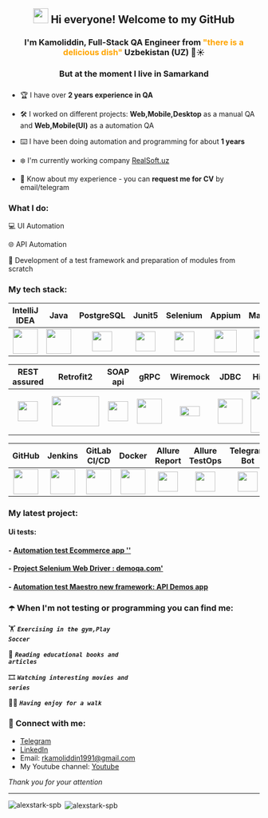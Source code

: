 <h2 align="center"> <img src="https://media.giphy.com/media/hvRJCLFzcasrR4ia7z/giphy.gif" width="30px"> Hi everyone! Welcome to my GitHub</h2>
<h3 align="center">
  I'm Kamoliddin, Full-Stack QA Engineer from 
  <span style="color: orange;">"there is a delicious dish"</span> Uzbekistan (UZ) 
  <span>🍛☀️</span>
</h3>
<h3 align="center">But at the moment I live in Samarkand </h3>
<h3 align="center"></h3>

- :trophy: I have over **2 years experience in QA**

- :hammer_and_wrench: I worked on different projects: **Web,Mobile,Desktop** as a manual QA and **Web,Mobile(UI)** as a automation QA

- :keyboard: I have been doing automation and programming for about **1 years**

- :snowflake: I'm currently working company [RealSoft.uz](https://realsoft.uz/) 

- 📄 Know about my experience - you can **request me for CV** by email/telegram

<h3 align="left">What I do: </h3>

:computer: UI Automation

:globe_with_meridians: API Automation

:rocket: Development of a test framework and preparation of modules from scratch

<h3 align="left">My tech stack:</h3>

| IntelliJ IDEA | Java | PostgreSQL| Junit5 | Selenium | Appium | Maestro |
|:----:|:----:|:----:|:----:|:----:|:----:|:----:|
| <img src="https://fs.getcourse.ru/fileservice/file/download/a/159627/sc/383/h/ccb79347a3ba4f05bfb3129dfd913fcf.svg" width="50" height="50"> | <img src="https://fs.getcourse.ru/fileservice/file/download/a/159627/sc/56/h/07d564cc70e29ca3f184523294545f8b.svg" width="50" height="50"> | <img src="https://upload.wikimedia.org/wikipedia/commons/2/29/Postgresql_elephant.svg" width="40" height="40"> | <img src="https://fs.getcourse.ru/fileservice/file/download/a/159627/sc/390/h/b90dddb8bcf49db3d4ea4647f02cb479.svg" width="40" height="40"> | <img src="https://fs.getcourse.ru/fileservice/file/download/a/159627/sc/178/h/765d78cae8cf8967a7124cb8636c72f8.svg" width="40" height="40"> | <img src="https://images.prismic.io/openjsf/1825791f-02f3-41ba-be1a-e6961fe84d9c_appium-logo-vertical-color_large_square.png?auto=compress,format" width="45" height="45"> | <img src="https://2384395183-files.gitbook.io/~/files/v0/b/gitbook-x-prod.appspot.com/o/spaces%2Fn5KVIOjVkVjYRyVWZ0yT%2Ficon%2FiWOlXXbwVTJ9BL1NdnUu%2Ficon-w-bg.svg?alt=media&token=db2884aa-e09e-4296-b8c7-ac8f1c709343" width="45" height="45"> |

| REST assured | Retrofit2 | SOAP api | gRPC | Wiremock | JDBC | Hibernate | Spring |
|:----:|:----:|:----:|:----:|:----:|:----:|:----:|:----:|
| <img src="https://fs.getcourse.ru/fileservice/file/download/a/159627/sc/428/h/c14aaadcc88c5e412b14dcfb7785dde5.svg" width="40" height="40"> | <img src="https://codingwithmitch.s3.amazonaws.com/static/blog/f099482c-28a2-11e9-b183-2aabe8ede8eb/retrofit2_getting_started.png" width="95" height="60"> | <img src="https://fs.getcourse.ru/fileservice/file/download/a/159627/sc/395/h/cd53a722c1f8ffde957e224c3fbf91de.png" width="40" height="40"> | <img src="https://fs.getcourse.ru/fileservice/file/download/a/159627/sc/382/h/f4f3f1f3a43fb276900d2cc5fe3de5cc.svg" width="50" height="50"> | <img src="https://fs.getcourse.ru/fileservice/file/download/a/159627/sc/158/h/7fd3903fa44e028850d9346df2898baa.png" width="40" height="20"> | <img src="https://fs.getcourse.ru/fileservice/file/download/a/159627/sc/164/h/7d90ad874f0bef32137070f887b7e7c9.svg" width="50" height="50"> | <img src="https://hibernate.org/images/hibernate-logo.svg" width="85" height="85"> | <img src="https://fs.getcourse.ru/fileservice/file/download/a/159627/sc/217/h/1d42c2e1ad9b2100f363d0167a9a4cfd.svg" width="30" height="30"> |

| GitHub | Jenkins | GitLab CI/CD | Docker | Allure Report | Allure TestOps | Telegram Bot |
|:----:|:----:|:----:|:----:|:----:|:----:|:----:|
| <img src="https://fs.getcourse.ru/fileservice/file/download/a/159627/sc/247/h/fd6e833503e0e9255ae86ec12fcd6a82.svg" width="50" height="50"> | <img src="https://fs.getcourse.ru/fileservice/file/download/a/159627/sc/93/h/2ec41c19823d5239d3b6c540cfe97202.svg" width="50" height="50"> | <img src="https://miro.medium.com/v2/resize:fit:640/format:webp/1*HP0Qss6BAQcv0UbHb21YFQ.png" width="50" height="50"> |<img src="https://fs.getcourse.ru/fileservice/file/download/a/159627/sc/321/h/c8dff31ce0854741a2ba5feb45b40a3b.svg" width="50" height="50"> | <img src="https://fs.getcourse.ru/fileservice/file/download/a/159627/sc/185/h/c79ab1cf937ba73a952a0a02a11e9469.svg" width="40" height="40"> | <img src="https://fs.getcourse.ru/fileservice/file/download/a/159627/sc/333/h/32108dd5b6c9c9c3cf4220fe6b2cc7fc.svg" width="40" height="40"> | <img src="https://fs.getcourse.ru/fileservice/file/download/a/159627/sc/234/h/5ebf4f9d81150562ddb9be500e811c2b.svg" width="40" height="40"> |


### My latest project:
#### Ui tests:
#### - [Automation test Ecommerce app ''](https://github.com/RavshanovKamoliddin/Appium_Android_IOS_Test)
#### - [Project Selenium Web Driver : demoqa.com'](https://github.com/RavshanovKamoliddin/SeleniumWebDriverJava.git)
#### - [Automation test Maestro new framework: API Demos app](https://github.com/RavshanovKamoliddin/maestro.git)

### :open_umbrella: When I'm not testing or programming you can find me:

:weight_lifting:  <code><strong>*Exercising in the gym,Play Soccer*</strong></code>

:open_book:  <code><strong>*Reading educational books and articles*</strong></code>

:film_strip:  <code><strong>*Watching interesting movies and series*</strong></code>

:walking_man: <code><strong>*Having enjoy for a walk*</strong></code>

### :email:	Connect with me:
+ [Telegram](https://t.me/kamoliddin_ravshan)
+ [LinkedIn](https://www.linkedin.com/in/ravshanovkamoliddin)
+ Email: rkamoliddin1991@gmail.com
+ My Youtube channel: [Youtube](https://www.youtube.com/@RavshanovKamoliddin)

_Thank you for your attention_
___
<p><img align="left" src="https://github-readme-stats.vercel.app/api/top-langs?username=RavshanovKamoliddin&theme=great-gatsby&show_icons=true&locale=en&layout=normal" alt="alexstark-spb" /></p>

<p>&nbsp;<img align="center" src="https://github-readme-stats.vercel.app/api?username=RavshanovKamoliddin&theme=great-gatsby&show_icons=true&locale=en" alt="alexstark-spb" /></p>

